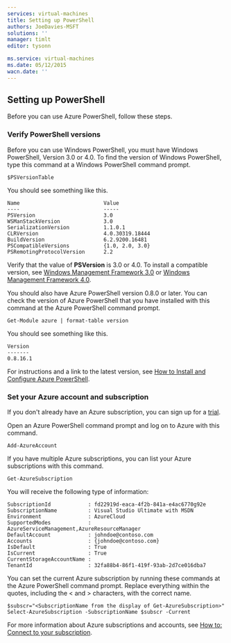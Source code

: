 ```yaml
---
services: virtual-machines
title: Setting up PowerShell
authors: JoeDavies-MSFT
solutions: ''
manager: timlt
editor: tysonn

ms.service: virtual-machines
ms.date: 05/12/2015
wacn.date: ''
---
```


## Setting up PowerShell

Before you can use Azure PowerShell, follow these steps.

### Verify PowerShell versions

Before you can use Windows PowerShell, you must have Windows PowerShell, Version 3.0 or 4.0. To find the version of Windows PowerShell, type this command at a Windows PowerShell command prompt.

```
$PSVersionTable
```

You should see something like this.

```
Name                           Value
----                           -----
PSVersion                      3.0
WSManStackVersion              3.0
SerializationVersion           1.1.0.1
CLRVersion                     4.0.30319.18444
BuildVersion                   6.2.9200.16481
PSCompatibleVersions           {1.0, 2.0, 3.0}
PSRemotingProtocolVersion      2.2
```

Verify that the value of **PSVersion** is 3.0 or 4.0. To install a compatible version, see [Windows Management Framework 3.0](http://www.microsoft.com/download/details.aspx?id=34595) or [Windows Management Framework 4.0](http://www.microsoft.com/zh-CN/download/details.aspx?id=40855).

You should also have Azure PowerShell version 0.8.0 or later. You can check the version of Azure PowerShell that you have installed with this command at the Azure PowerShell command prompt.

```
Get-Module azure | format-table version
```

You should see something like this.

```
Version
-------
0.8.16.1
```

For instructions and a link to the latest version, see [How to Install and Configure Azure PowerShell](../articles/powershell-install-configure.md).

### Set your Azure account and subscription

If you don't already have an Azure subscription, you can sign up for a [trial](https://www.azure.cn/pricing/1rmb-trial/).

Open an Azure PowerShell command prompt and log on to Azure with this command.

```
Add-AzureAccount
```

If you have multiple Azure subscriptions, you can list your Azure subscriptions with this command.

```
Get-AzureSubscription
```

You will receive the following type of information:

```
SubscriptionId            : fd22919d-eaca-4f2b-841a-e4ac6770g92e
SubscriptionName          : Visual Studio Ultimate with MSDN
Environment               : AzureCloud
SupportedModes            : AzureServiceManagement,AzureResourceManager
DefaultAccount            : johndoe@contoso.com
Accounts                  : {johndoe@contoso.com}
IsDefault                 : True
IsCurrent                 : True
CurrentStorageAccountName : 
TenantId                  : 32fa88b4-86f1-419f-93ab-2d7ce016dba7
```

You can set the current Azure subscription by running these commands at the Azure PowerShell command prompt. Replace everything within the quotes, including the < and > characters, with the correct name.

```
$subscr="<SubscriptionName from the display of Get-AzureSubscription>"
Select-AzureSubscription -SubscriptionName $subscr -Current	
```

For more information about Azure subscriptions and accounts, see [How to: Connect to your subscription](../articles/powershell-install-configure.md#Connect).
